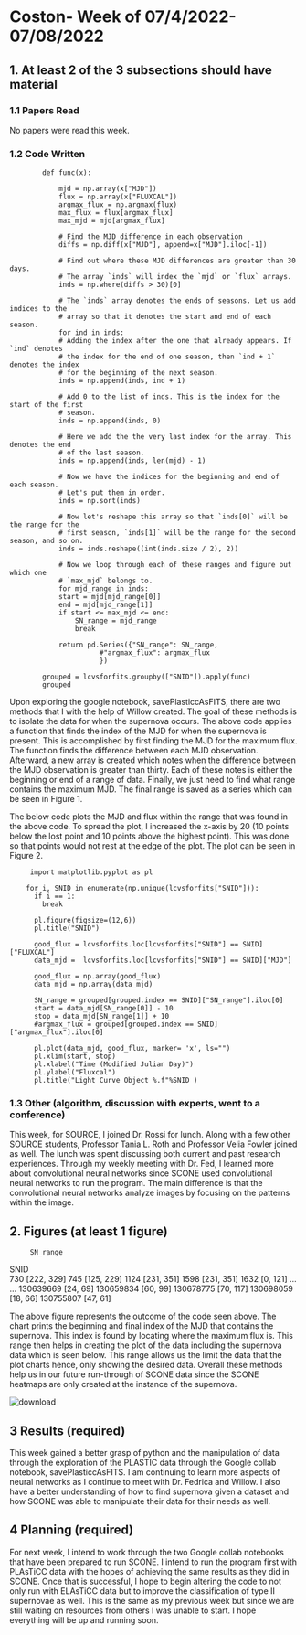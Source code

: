 # Coston- Week of 07/4/2022-07/08/2022

## 1. At least 2 of the 3 subsections should have material

### 1.1 Papers Read

No papers were read this week.

### 1.2 Code Written
 
			def func(x):

			    mjd = np.array(x["MJD"])
			    flux = np.array(x["FLUXCAL"])
			    argmax_flux = np.argmax(flux)
			    max_flux = flux[argmax_flux]
			    max_mjd = mjd[argmax_flux]

			    # Find the MJD difference in each observation
			    diffs = np.diff(x["MJD"], append=x["MJD"].iloc[-1])

			    # Find out where these MJD differences are greater than 30 days.
			    # The array `inds` will index the `mjd` or `flux` arrays.
			    inds = np.where(diffs > 30)[0]

			    # The `inds` array denotes the ends of seasons. Let us add indices to the
			    # array so that it denotes the start and end of each season.
			    for ind in inds:
				# Adding the index after the one that already appears. If `ind` denotes
				# the index for the end of one season, then `ind + 1` denotes the index
				# for the beginning of the next season.
				inds = np.append(inds, ind + 1)

			    # Add 0 to the list of inds. This is the index for the start of the first
			    # season.
			    inds = np.append(inds, 0)

			    # Here we add the the very last index for the array. This denotes the end
			    # of the last season.
			    inds = np.append(inds, len(mjd) - 1)

			    # Now we have the indices for the beginning and end of each season.
			    # Let's put them in order.
			    inds = np.sort(inds)

			    # Now let's reshape this array so that `inds[0]` will be the range for the
			    # first season, `inds[1]` will be the range for the second season, and so on.
			    inds = inds.reshape((int(inds.size / 2), 2))

			    # Now we loop through each of these ranges and figure out which one
			    # `max_mjd` belongs to.
			    for mjd_range in inds:
				start = mjd[mjd_range[0]]
				end = mjd[mjd_range[1]]
				if start <= max_mjd <= end:
				    SN_range = mjd_range
				    break

			    return pd.Series({"SN_range": SN_range,
					      #"argmax_flux": argmax_flux
					      })

			grouped = lcvsforfits.groupby(["SNID"]).apply(func)
			grouped
			
Upon exploring the google notebook, savePlasticcAsFITS, there are two methods that I with the help of Willow created. The goal of these methods is to isolate the data for when the supernova occurs. The above code applies a function that finds the index of the MJD for when the supernova is present. This is accomplished by first finding the MJD for the maximum flux. The function finds the difference between each MJD observation. Afterward, a new array is created which notes when the difference between the MJD observation is greater than thirty. Each of these notes is either the beginning or end of a range of data. Finally, we just need to find what range contains the maximum MJD. The final range is saved as a series which can be seen in Figure 1.

The below code plots the MJD and flux within the range that was found in the above code. To spread the plot, I increased the x-axis by 20 (10 points below the lost point and 10 points above the highest point). This was done so that points would not rest at the edge of the plot. The plot can be seen in Figure 2.
 
		 import matplotlib.pyplot as pl

		for i, SNID in enumerate(np.unique(lcvsforfits["SNID"])):
		  if i == 1:
		    break

		  pl.figure(figsize=(12,6))
		  pl.title("SNID")

		  good_flux = lcvsforfits.loc[lcvsforfits["SNID"] == SNID]["FLUXCAL"]
		  data_mjd =  lcvsforfits.loc[lcvsforfits["SNID"] == SNID]["MJD"]

		  good_flux = np.array(good_flux)
		  data_mjd = np.array(data_mjd)

		  SN_range = grouped[grouped.index == SNID]["SN_range"].iloc[0]
		  start = data_mjd[SN_range[0]] - 10
		  stop = data_mjd[SN_range[1]] + 10
		  #argmax_flux = grouped[grouped.index == SNID]["argmax_flux"].iloc[0]

		  pl.plot(data_mjd, good_flux, marker= 'x', ls="")
		  pl.xlim(start, stop)
		  pl.xlabel("Time (Modified Julian Day)")
		  pl.ylabel("Fluxcal")
		  pl.title("Light Curve Object %.f"%SNID )


### 1.3 Other (algorithm, discussion with experts, went to a conference)
	
This week, for SOURCE, I joined Dr. Rossi for lunch. Along with a few other SOURCE students, Professor Tania L. Roth and Professor Velia Fowler joined as well. The lunch was spent discussing both current and past research experiences. 
Through my weekly meeting with Dr. Fed, I learned more about convolutional neural networks since SCONE used convolutional neural networks to run the program. The main difference is that the convolutional neural networks analyze images by focusing on the patterns within the image.

## 2. Figures (at least 1 figure)


         SN_range
SNID	
730	[222, 329]
745	[125, 229]
1124	[231, 351]
1598	[231, 351]
1632	[0, 121]
...	...
130639669	[24, 69]
130659834	[60, 99]
130678775	[70, 117]
130698059	[18, 66]
130755807	[47, 61]

The above figure represents the outcome of the code seen above. The chart prints the beginning and final index of the MJD that contains the supernova. This index is found by locating where the maximum flux is. This range then helps in creating the plot of the data including the supernova data which is seen below. This range allows us the limit the data that the plot charts hence, only showing the desired data. Overall these methods help us in our future run-through of SCONE data since the SCONE heatmaps are only created at the instance of the supernova.

![download](https://user-images.githubusercontent.com/107265822/178046519-633d1415-82c7-4b5f-9f6e-2b30f0043cde.png)

## 3 Results (required)
This week gained a better grasp of python and the manipulation of data through the exploration of the PLASTIC data through the Google collab notebook, savePlasticcAsFITS. I am continuing to learn more aspects of neural networks as I continue to meet with Dr. Fedrica and Willow. I also have a better understanding of how to find supernova given a dataset and how SCONE was able to manipulate their data for their needs as well. 

## 4 Planning (required)
For next week, I intend to work through the two Google collab notebooks that have been prepared to run SCONE. I intend to run the program first with PLAsTiCC data with the hopes of achieving the same results as they did in SCONE. Once that is successful, I hope to begin altering the code to not only run with ELAsTiCC data but to improve the classification of type II supernovae as well. This is the same as my previous week but since we are still waiting on resources from others I was unable to start. I hope everything will be up and running soon.


